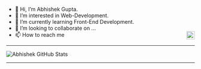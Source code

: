 - 👋 Hi, I’m Abhishek Gupta.
- 👀 I’m interested in Web-Development.
- 🌱 I’m currently learning Front-End Development.
- 💞️ I’m looking to collaborate on ...
- 📫 How to reach me <a target="_blank" href="https://www.instagram.com/_abhishekgupta_/">
  <img align="right" alt="Instagram" width="22px" src="https://cdn.jsdelivr.net/npm/simple-icons@v3/icons/instagram.svg" />
</a>

***
![Abhishek GitHub Stats](https://github-readme-stats.vercel.app/api?username=abhs06&show_icons=true)

***

<!---
abhs06/abhs06 is a ✨ special ✨ repository because its `README.md` (this file) appears on your GitHub profile.
You can click the Preview link to take a look at your changes.
--->
